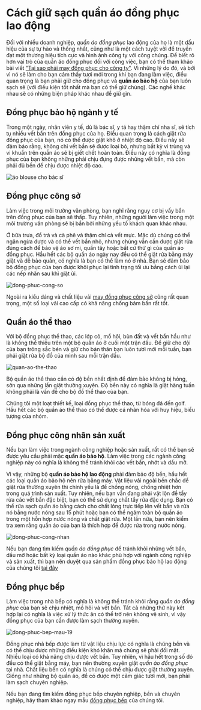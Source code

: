 # Cách giữ sạch quần áo đồng phục lao động

Đối với nhiều doanh nghiệp, *quần áo đồng phục* lao động của họ là một dấu hiệu của sự tự hào và thống nhất, cũng như là một cách tuyệt vời để truyền đạt một thương hiệu tích cực và hình ảnh công ty với công chúng. Để biết rõ hơn vai trò của quần áo đồng phục đối với công việc, bạn có thể tham khảo bài viết ["Tại sao phải may đồng phục cho công ty"](https://github.com/vanads/May-Dong-Phuc-Tai-TPHCM/blob/master/T%E1%BA%A1i-Sao-Ph%E1%BA%A3i-May-%C4%90%E1%BB%93ng-Ph%E1%BB%A5c-C%C3%B4ng-Ty.md). Vì những lý do đó, và bởi vì nó sẽ làm cho bạn cảm thấy tươi mới trong khi bạn đang làm việc, điều quan trọng là bạn phải giữ cho đồng phục và **quần áo bảo hộ** của bạn luôn sạch sẽ (với điều kiện tốt nhất mà bạn có thể giữ chúng). Các nghề khác nhau sẽ có những biện pháp khác nhau để giữ gìn. 

## Đồng phục bảo hộ ngành y tế
Trong một ngày, nhân viên y tế, dù là bác sĩ, y tá hay thậm chí nha sĩ, sẽ tích tụ nhiều vết bẩn trên đồng phục của họ. Điều quan trọng là cách giặt rửa đồng phục của bạn, nó có thể được giặt khô ở nhiệt độ cao. Điều này sẽ đảm bảo rằng, không chỉ vết bẩn sẽ được loại bỏ, nhưng bất kỳ vi trùng và vi khuẩn trên quần áo sẽ bị giết chết hoàn toàn. Điều này có nghĩa là đồng phục của bạn không những phải chịu đựng được những vết bẩn, mà còn phải đủ bền để chịu được nhiệt độ cao.

![áo blouse cho bác sĩ]( http://dongphuckimvang.vn/uploads/shops/dp-ao-bac-si/8708-landau-womens-labcoat.jpg)

## Đồng phục công sở
Làm việc trong môi trường văn phòng, bạn nghĩ rằng nguy cơ bị vấy bẩn trên đồng phục của bạn sẽ thấp. Tuy nhiên, những người làm việc trong một môi trường văn phòng sẽ bị bẩn bởi những yếu tố khách quan khác nhau.

Ở bữa trưa, đổ trà và cà phê và thậm chí cả vết mực. Mặc dù chúng có thể ngăn ngừa được và có thể vết bẩn nhỏ, nhưng chúng vẫn cần được giặt rửa đúng cách để bảo vệ áo sơ mi, quần tây hoặc bất cứ thứ gì của quần áo đồng phục. Hầu hết các bộ quần áo ngày nay đều có thể giặt rửa bằng máy giặt và dễ bảo quản, có nghĩa là bạn có thể làm nó ở nhà. Bạn sẽ đảm bảo bộ đồng phục của bạn được khôi phục lại tình trạng tối ưu bằng cách ủi lại các nếp nhăn sau khi giặt ủi.

![dong-phuc-cong-so](https://user-images.githubusercontent.com/31874717/35422166-d8287e02-0279-11e8-80af-bb9ae8a55e80.jpg)

Ngoài ra kiểu dáng và chất liệu vải [may đồng phục công sở]( http://dongphuckimvang.vn/dong-phuc-cong-so.html) cũng rất quan trọng, một số loại vải cao cấp có khả năng chống bám bẩn rất tốt.

## Quần áo thể thao 
Với bộ đồng phục thể thao, các lớp cỏ, mồ hôi, bùn đất và vết bẩn hầu như là không thể thiếu trên một bộ quần áo ở cuối một trận đấu. Để giữ cho đội của bạn trông sắc bén và giữ cho bản thân bạn luôn tươi mới mỗi tuần, bạn phải giặt rửa bộ đồ của mình sau mỗi trận đấu.

![quan-ao-the-thao](https://user-images.githubusercontent.com/31874717/35422164-d7ca9f08-0279-11e8-9975-6a3ff32bb38c.jpg)

Bộ quần áo thể thao cần có độ bền nhất định để đảm bảo không bị hỏng, sờn qua những lần giặt thường xuyên. Độ bền này có nghĩa là giặt hàng tuần không phải là vấn đề cho bộ đồ thể thao của bạn.

Chúng tôi một loạt thiết kế, loại đồng phục thể thao, từ bóng đá đến golf. Hầu hết các bộ quần áo thể thao có thể được cá nhân hóa với huy hiệu, biểu tượng của nhóm.

## Đồng phục công nhân sản xuất
Nếu bạn làm việc trong ngành công nghiệp hoặc sản xuất, rất có thể bạn sẽ được yêu cầu phải mặc **quần áo bảo hộ**. Làm việc trong các ngành công nghiệp này có nghĩa là không thể tránh khỏi các vết bẩn, nhớt và dầu mỡ.

Vì vậy, những bộ **quần áo bảo hộ lao động** phải đảm bảo độ bền, hầu hết các loại quần áo bảo hộ nên rửa bằng máy. Vật liệu vải ngoài bền chắc để giặt rửa thường xuyên thì chính yếu là để chống nóng, chống nhiệt hơn trong quá trình sản xuất. Tuy nhiên, nếu bạn vẫn đang phải vật lộn để tẩy rửa các vết bẩn đặc biệt, bạn có thể sử dụng chất tẩy rửa đặc dụng. Bạn có thể rửa sạch quần áo bằng cách cho chất lỏng trực tiếp lên vết bẩn và rửa nó bằng nước nóng sau 15 phút hoặc bạn có thể ngâm toàn bộ quần áo trong một hỗn hợp nước nóng và chất giặt rửa. Một lần nữa, bạn nên kiểm tra xem rằng quần áo của bạn là thích hợp để được rửa trong nước nóng.

![dong-phuc-cong-nhan](https://user-images.githubusercontent.com/31874717/35422165-d7fa262e-0279-11e8-87a8-bf2faf4f672d.jpg)

Nếu bạn đang tìm kiếm *quần áo đồng phục* để tránh khỏi những vết bẩn, dầu mỡ hoặc bất kỳ loại quần áo nào khác phù hợp với ngành công nghiệp và sản xuất, thì bạn nên duyệt qua sản phẩm đồng phục bảo hộ lao động của chúng tôi [tại đây]( http://dongphuckimvang.vn/dong-phuc-bao-ho-lao-dong.html)

## Đồng phục bếp 
Làm việc trong nhà bếp có nghĩa là không thể tránh khỏi rằng *quần áo đồng phục* của bạn sẽ chịu nhiệt, mồ hôi và vết bẩn. Tất cả những thứ này kết hợp lại có nghĩa là việc xử lý thức ăn có thể trở nên không vệ sinh, vì vậy đồng phục của bạn cần được làm sạch thường xuyên.

![dong-phuc-bep-mau-19](https://user-images.githubusercontent.com/31874717/35422163-d7946456-0279-11e8-9684-d8a211f7246b.jpg)

Đồng phục nhà bếp được làm từ vật liệu chịu lực có nghĩa là chúng bền và có thể chịu được những điều kiện khó khăn mà chúng sẽ phải đối mặt. Nhiều loại có khả năng chịu được vết bẩn. Tuy nhiên, vì hầu hết trong số đó đều có thể giặt bằng máy, bạn nên thường xuyên giặt *quần áo đồng phục* tại nhà. Chất liệu bền có nghĩa là chúng có thể chịu được giặt thường xuyên. Giống như những bộ quần áo, để có được một cảm giác tươi mới, bạn phải làm sạch chuyên nghiệp.

Nếu bạn đang tìm kiếm đồng phục bếp chuyên nghiệp, bền và chuyên nghiệp, hãy tham khảo ngay mẫu [đồng phục bếp](https://dongphucnhahang.info/may-dong-phuc-bep/) của chúng tôi.

